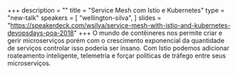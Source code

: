 +++
description = ""
title = "Service Mesh com Istio e Kubernetes"
type = "new-talk"
speakers = [
        "wellington-silva",
]
slides = "https://speakerdeck.com/wsilva/service-mesh-with-istio-and-kubernetes-devopsdays-poa-2018"
+++
O mundo de contêineres nos permite criar e gerir microserviços porém com o crescimento exponencial da quantidade de serviços controlar isso poderia ser insano. Com Istio podemos adicionar roateamento inteligente, telemetria e forçar políticas de tráfego entre seus microserviços.